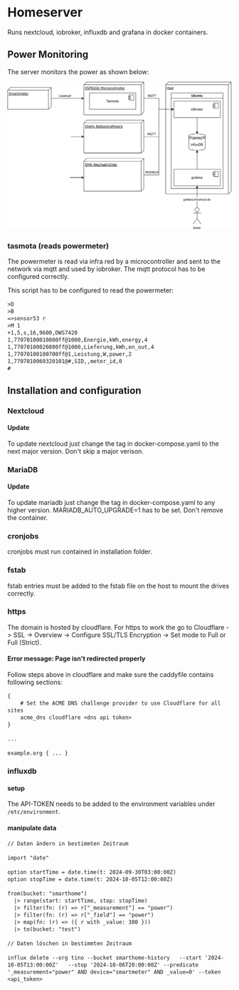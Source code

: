 # Homeserver

Runs nextcloud, iobroker, influxdb and grafana in docker containers.

## Power Monitoring
The server monitors the power as shown below:

![SVG Image](images/PowerMonitoring.svg)

### tasmota (reads powermeter)
The powermeter is read via infra red by a microcontroller and sent to the network via mqtt and used by iobroker. 
The mqtt protocol has to be configured correctly.

This script has to be configured to read the powermeter:
```
>D
>B
=>sensor53 r
>M 1
+1,5,s,16,9600,DWS7420
1,77070100010800ff@1000,Energie,kWh,energy,4
1,77070100020800ff@1000,Lieferung,kWh,en_out,4
1,77070100100700ff@1,Leistung,W,power,2
1,7707010060320101@#,SID,,meter_id,0
#
```

## Installation and configuration

### Nextcloud

#### Update

To update nextcloud just change the tag in docker-compose.yaml to the next major version. Don't skip a major verison.

### MariaDB

#### Update

To update mariadb just change the tag in docker-compose.yaml to any higher version. MARIADB_AUTO_UPGRADE=1 has to be set. Don't remove the container.

### cronjobs
cronjobs must run contained in installation folder.

### fstab
fstab entries must be added to the fstab file on the host to mount the drives correctly.

### https

The domain is hosted by cloudflare. For https to work the go to Cloudflare -> SSL -> Overview -> Configure SSL/TLS Encryption -> Set mode to Full or Full (Strict).

#### Error message: Page isn't redirected properly
Follow steps above in cloudflare and make sure the caddyfile contains following sections:
```caddyfile
{
    # Set the ACME DNS challenge provider to use Cloudflare for all sites
    acme_dns cloudflare <dns api token>
}

...

example.org { ... }
```

### influxdb

#### setup

The API-TOKEN needs to be added to the environment variables under `/etc/environment`.

#### manipulate data
```
// Daten ändern in bestimmten Zeitraum

import "date"

option startTime = date.time(t: 2024-09-30T03:00:00Z)
option stopTime = date.time(t: 2024-10-05T12:00:00Z)

from(bucket: "smarthome")
  |> range(start: startTime, stop: stopTime)
  |> filter(fn: (r) => r["_measurement"] == "power")
  |> filter(fn: (r) => r["_field"] == "power")
  |> map(fn: (r) => ({ r with _value: 300 }))
  |> to(bucket: "test")
  
// Daten löschen in bestimmten Zeitraum

influx delete --org tino --bucket smarthome-history   --start '2024-10-05T13:00:00Z'   --stop '2024-10-06T20:00:00Z' --predicate '_measurement="power" AND device="smartmeter" AND _value=0' --token <api_token>
```